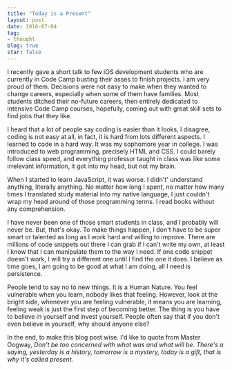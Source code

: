 ```yaml
---
title: "Today is a Present"
layout: post
date: 2016-07-04
tag:
- thought
blog: true
star: false
---
```


I recently gave a short talk to few iOS development students who are currently in Code Camp busting their asses to finish projects. I am very proud of them. Decisions were not easy to make when they wanted to change careers, especially when some of them have families. Most students ditched their no-future careers, then entirely dedicated to intensive Code Camp courses, hopefully, coming out with great skill sets to find jobs that they like.

I heard that a lot of people say coding is easier than it looks, I disagree, coding is not easy at all, in fact, it is hard from lots different aspects. I learned to code in a hard way. It was my sophomore year in college. I was introduced to web programming, precisely HTML and CSS. I could barely follow class speed, and everything professor taught in class was like some irrelevant information, it got into my head, but not my brain.

When I started to learn JavaScript, it was worse. I didn't' understand anything, literally anything. No matter how long I spent, no matter how many times I translated study material into my native language, I just couldn't wrap my head around of those programming terms. I read books without any comprehension.

I have never been one of those smart students in class, and I probably will never be. But, that's okay. To make things happen, I don't have to be super smart or talented as long as I work hard and willing to improve. There are millions of code snippets out there I can grab if I can't write my own,  at least I know that I can manipulate them to the way I need. If one code snippet doesn't work, I will try a different one until I find the one it does. I believe as time goes, I am going to be
good at what I am doing, all I need is persistence.

People tend to say no to new things. It is a Human Nature. You feel vulnerable when you learn, nobody likes that feeling. However, look at the bright side, whenever you are feeling vulnerable, it means you are learning, feeling weak is just the first step of becoming better. The thing is you have to believe in yourself and invest yourself. People often say that if you don't even believe in yourself, why should anyone else?

In the end, to make this blog post wise. I'd like to quote from Master Oogway, *Don't be too concerned with what was and what will be. There's a saying, yesterday is a history, tomorrow is a mystery, today is a gift, that is why it's called present.*
